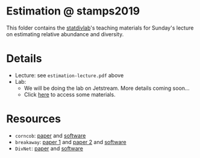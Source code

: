 # Estimation @ stamps2019

This folder contains the [statdivlab](http://statisticaldiversitylab.com)'s teaching materials for Sunday's lecture on estimating relative abundance and diversity.

# Details

- Lecture: see `estimation-lecture.pdf` above
- Lab:
  - We will be doing the lab on Jetstream. More details coming soon...
  - Click [here](https://github.com/statdivlab/stamps2019/tree/master/labs) to access some materials.

# Resources

- `corncob`: [paper](https://www.e-publications.org/ims/submission/AOAS/user/submissionFile/39562?confirm=b2fb2331) and [software](https://github.com/bryandmartin/corncob/)
- `breakaway`: [paper 1](https://onlinelibrary.wiley.com/doi/full/10.1111/biom.12332) and [paper 2](https://rss.onlinelibrary.wiley.com/doi/full/10.1111/rssc.12206) and [software](https://github.com/adw96/breakaway)
- `DivNet`: [paper](https://www.biorxiv.org/content/10.1101/305045v1) and [software](https://github.com/adw96/DivNet)
